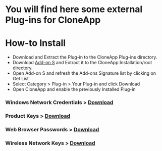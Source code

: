 # You will find here some external Plug-ins for CloneApp

# How-to Install
* Download and Extract the Plug-in to the CloneApp Plug-ins directory.
* Download [Add-on S](https://github.com/mirinsoft/CloneApp/blob/master/addons/add-on-s.zip) and Extract it to the CloneApp Installation/root directory.
* Open Add-on S and refresh the Add-ons Signature list by clicking on Get List
* Select Category > Plug-in > Your Plug-in and click Download
* Open CloneApp and enable the previously Installed Plug-in

### Windows Network Credentials > [Download](https://github.com/mirinsoft/CloneApp/blob/master/plugins/plugin_windowsnetworkcredentials.zip)

### Product Keys  > [Download](https://github.com/mirinsoft/CloneApp/blob/master/plugins/plugin_productkeys.zip)

### Web Browser Passwords  > [Download](https://github.com/mirinsoft/CloneApp/blob/master/plugins/plugin_webbrowserpasswords.zip)

### Wireless Network Keys  > [Download](https://github.com/mirinsoft/CloneApp/blob/master/plugins/plugin_windowsnetworkcredentials.zip)
